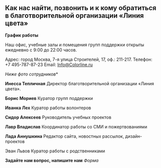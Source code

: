 ## Как нас найти, позвонить и к кому обратиться в благотворительной организации «Линия цвета»

**График работы**

Наш офис, учебные залы и помещения групп поддержки открыты ежедневно с 9:00 до 22:00 часов.

Адрес: город Москва, 7-я улица Строителей, 17, оф.: 211-217. 
Телефон: +7 495-787-87-23
Email: Info@Colorline.ru

*Ниже фото сотрудников**

**Инесса Тепличная**
Директор благотворительной организации «Линия цвета».

**Борис Мориев**
Куратор групп поддержки

**Иванка Лех**
Куратор работы волонтеров

**Сидор Алексеев**
Руководитель учебных проектов

**Лавр Владислав**
Координатор работы со СМИ и пожертвованиями

**Лада Аннушкина**
Редактор сайта, новостных рассылок, дизайн-проектов

Эван Львов
Куратор работы с родственниками

**Задайте нам вопрос, напишите нам**
*Форма*
